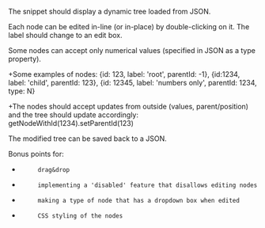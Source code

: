 	
The snippet should display a dynamic tree loaded from JSON.

Each node can be edited in-line (or in-place) by double-clicking on it. The label should change to an edit box.

Some nodes can accept only numerical values (specified in JSON as a type property).

+Some examples of nodes: {id: 123, label: 'root', parentId: -1}, {id:1234, label: 'child', parentId: 123}, {id: 12345, label: 'numbers only', parentId: 1234, type: N}

+The nodes should accept updates from outside (values, parent/position) and the tree should
update accordingly: getNodeWithId(1234).setParentId(123)

The modified tree can be saved back to a JSON.

 

Bonus points for:

-          drag&drop

-          implementing a 'disabled' feature that disallows editing nodes

-          making a type of node that has a dropdown box when edited

-          CSS styling of the nodes